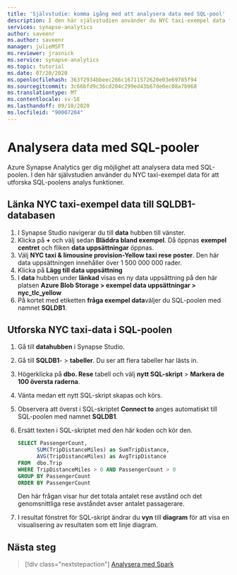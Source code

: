 ```yaml
---
title: 'Självstudie: komma igång med att analysera data med SQL-pool'
description: I den här självstudien använder du NYC taxi-exempel data för att utforska SQL-poolens analys funktioner.
services: synapse-analytics
author: saveenr
ms.author: saveenr
manager: julieMSFT
ms.reviewer: jrasnick
ms.service: synapse-analytics
ms.topic: tutorial
ms.date: 07/20/2020
ms.openlocfilehash: 363f2934bbeec266c16711572620e03e69785f94
ms.sourcegitcommit: 3c66bfd9c36cd204c299ed43b67de0ec08a7b968
ms.translationtype: MT
ms.contentlocale: sv-SE
ms.lasthandoff: 09/10/2020
ms.locfileid: "90007204"
---
```

# <a name="analyze-data-with-sql-pools"></a>Analysera data med SQL-pooler

Azure Synapse Analytics ger dig möjlighet att analysera data med SQL-poolen. I den här självstudien använder du NYC taxi-exempel data för att utforska SQL-poolens analys funktioner.

## <a name="link-the-nyc-taxi-sample-data-into-the-sqldb1-database"></a>Länka NYC taxi-exempel data till SQLDB1-databasen

1. I Synapse Studio navigerar du till **data** hubben till vänster.
1. Klicka på **+** och välj sedan **Bläddra bland exempel**. Då öppnas **exempel centret** och fliken **data uppsättningar** öppnas.
1. Välj **NYC taxi & limousine provision-Yellow taxi rese poster**. Den här data uppsättningen innehåller över 1 500 000 000 rader.
1. Klicka på **Lägg till data uppsättning**
1. I **data** hubben under **länkad** visas en ny data uppsättning på den här platsen **Azure Blob Storage > exempel data uppsättningar > nyc_tlc_yellow**   
1. På kortet med etiketten **fråga exempel data**väljer du SQL-poolen med namnet **SQLDB1**.


## <a name="explore-the-nyc-taxi-data-in-the-sql-pool"></a>Utforska NYC taxi-data i SQL-poolen

1. Gå till **datahubben** i Synapse Studio.
1. Gå till **SQLDB1**-  >  **tabeller**. Du ser att flera tabeller har lästs in.
1. Högerklicka på **dbo. Rese** tabell och välj **nytt SQL-skript**  >  **Markera de 100 översta raderna**.
1. Vänta medan ett nytt SQL-skript skapas och körs.
1. Observera att överst i SQL-skriptet **Connect to** anges automatiskt till SQL-poolen med namnet **SQLDB1**.
1. Ersätt texten i SQL-skriptet med den här koden och kör den.

    ```sql
    SELECT PassengerCount,
          SUM(TripDistanceMiles) as SumTripDistance,
          AVG(TripDistanceMiles) as AvgTripDistance
    FROM  dbo.Trip
    WHERE TripDistanceMiles > 0 AND PassengerCount > 0
    GROUP BY PassengerCount
    ORDER BY PassengerCount
    ```

    Den här frågan visar hur det totala antalet rese avstånd och det genomsnittliga rese avståndet avser antalet passagerare.
1. I resultat fönstret för SQL-skript ändrar du **vyn** till **diagram** för att visa en visualisering av resultaten som ett linje diagram.



## <a name="next-steps"></a>Nästa steg

> [!div class="nextstepaction"]
> [Analysera med Spark](get-started-analyze-spark.md)

